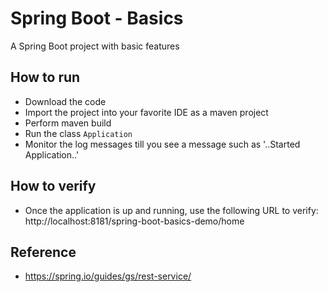 # Spring Boot - Basics

A Spring Boot project with basic features


## How to run
- Download the code 
- Import the project into your favorite IDE as a maven project
- Perform maven build
- Run the class `Application`
- Monitor the log messages till you see a message such as '..Started Application..'

## How to verify
- Once the application is up and running, use the following URL to verify:   
 http://localhost:8181/spring-boot-basics-demo/home

 ## Reference
 - https://spring.io/guides/gs/rest-service/

